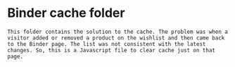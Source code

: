 # Binder cache folder
    This folder contains the solution to the cache. The problem was when a visitor added or removed a product on the wishlist and then came back to the Binder page. The list was not consistent with the latest changes. So, this is a Javascript file to clear cache just on that page.
